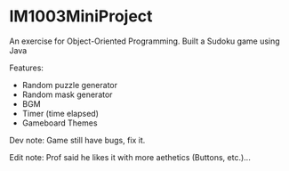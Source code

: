 # IM1003MiniProject

An exercise for Object-Oriented Programming. Built a Sudoku game using Java


Features:
- Random puzzle generator
- Random mask generator
- BGM
- Timer (time elapsed)
- Gameboard Themes

Dev note: Game still have bugs, fix it.

Edit note: Prof said he likes it with more aethetics (Buttons, etc.)...
